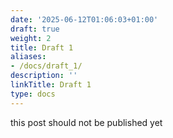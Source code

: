 ```yaml
---
date: '2025-06-12T01:06:03+01:00'
draft: true
weight: 2
title: Draft 1
aliases:
- /docs/draft_1/
description: ''
linkTitle: Draft 1
type: docs
---
```


this post should not be published yet
